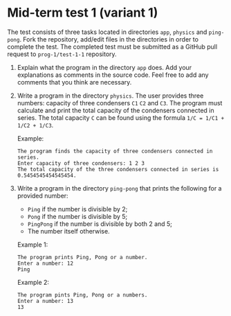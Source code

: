 
# Mid-term test 1 (variant 1)

The test consists of three tasks located in directories `app`, `physics` and
`ping-pong`. Fork the repository, add/edit files in the directories in order to
complete the test. The completed test must be submitted as a GitHub pull request
to `prog-1/test-1-1` repository.

1. Explain what the program in the directory `app` does. Add your explanations
as comments in the source code. Feel free to add any comments that you think are necessary.

2. Write a program in the directory `physics`. The user provides three numbers:
capacity of three condensers `C1` `C2` and `C3`. The program must calculate and
print the total capacity of the condensers connected in series. The total capacity `C` can be found using the formula `1/C = 1/C1 + 1/C2 + 1/C3`.

   Example:

   ```
   The program finds the capacity of three condensers connected in series.
   Enter capacity of three condensers: 1 2 3
   The total capacity of the three condensers connected in series is 0.5454545454545454.
   ```

3. Write a program in the directory `ping-pong` that prints the following for
a provided number:

    - `Ping` if the number is divisible by 2;
    - `Pong` if the number is divisible by 5;
    - `PingPong` if the number is divisible by both 2 and 5;
    - The number itself otherwise.

    Example 1:

    ```
    The program prints Ping, Pong or a number.
    Enter a number: 12
    Ping
    ```

    Example 2:

    ```
    The program pints Ping, Pong or a numbers.
    Enter a number: 13
    13
    ```
